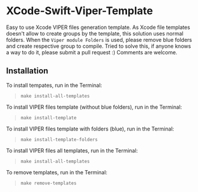 # XCode-Swift-Viper-Template

Easy to use Xcode VIPER files generation template. 
As Xcode file templates doesn't allow to create groups by the template, this solution uses normal folders. When the `Viper module Folders` is used, please remove blue folders and create respective group to compile. Tried to solve this, if anyone knows a way to do it, please submit a pull request :)
Comments are welcome.


## Installation

To install tempates, run in the Terminal:
>`make install-all-templates`

To install VIPER files template (without blue folders), run in the Terminal:
>`make install-template`

To install VIPER files template with folders (blue), run in the Terminal:
>`make install-template-folders`

To install VIPER files all templates, run in the Terminal:
>`make install-all-templates`

To remove templates, run in the Terminal:
>`make remove-templates`


